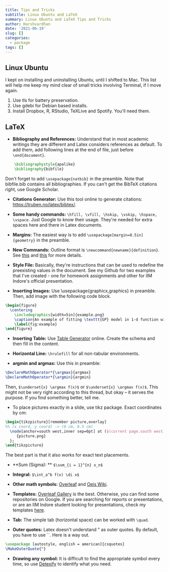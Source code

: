 ```yaml
---
title: Tips and Tricks
subtitle: Linux Ubuntu and LaTeX
summary: Linux Ubuntu and LaTeX Tips and Tricks
author: Harshvardhan
date: '2021-06-19'
slug: []
categories:
  - package
tags: []
---
```


## Linux Ubuntu

I kept on installing and uninstalling Ubuntu, until I shifted to Mac. This list will help me keep my mind clear of small tricks involving Terminal, if I move again.

1.  Use tls for battery preservation.
2.  Use gdebi for Debian based installs.
3.  Install Dropbox, R, RStudio, TeXLive and Spotify. You'll need them.

## LaTeX

-   **Bibliography and References:** Understand that in most academic writings they are different and Latex considers references as default. To add them, add following lines at the end of file, just before `\end{document}`.
```latex
    \bibliographystyle{apalike}
    \bibliography{bibfile}
```
Don't forget to add `\usepackage{natbib}` in the preamble. Note that bibfile.bib contains all bibliographies. If you can't get the BibTeX citations right, use Google Scholar.

- **Citations Generator:** Use this tool online to generate citations: https://truben.no/latex/bibtex/.

- **Some handy commands:** `\hfill, \vfill, \hskip, \vskip, \hspace, \vspace`. Just Google to know their usage. They're needed for extra spaces here and there in Latex documents.

- **Margins:** The easiest way is to add `\usepackage[margin=0.5in]{geometry}` in the preamble.

- **New Commands:** Outline format is `\newcommand{newname}{definition}`. See [this](https://www.overleaf.com/learn/latex/Commands) and [this](https://en.wikibooks.org/wiki/LaTeX/Macros#New_commands) for more details.

- **Style File:** Basically, they're instructions that can be used to redefine the preexisting values in the document. See my Github for two examples that I've created - one for homework assignments and other for IIM Indore's official presentation.

- **Inserting Images:** Use \usepackage{graphicx,graphics} in preamble. Then, add image with the following code block.

```latex
\begin{figure}
  \centering
    \includegraphics[width=5in]{example.png}
    \caption{An example of fitting \texttt{GP} model in 1-d function with seven data points.}
    \label{fig:example}
\end{figure}
```

- **Inserting Table:** Use [Table Generator](https://www.tablesgenerator.com) online. Create the schema and then fill in the content.

- **Horizontal Line:** `\hrulefill` for all non-tabular environments.

- **argmin and argmax:** Use this in preamble:
```latex
\DeclareMathOperator*{\argmax}{argmax}
\DeclareMathOperator*{\argmin}{argmin}
```
Then, `$\underset{x} \argmax f(x)$` or `$\underset{x} \argmax f(x)$`. This might not be very right according to this thread, but okay – it serves the purpose. If you find something better, tell me. 

- To place pictures exactly in a slide, use tikz package. Exact coordinates by cm:
```latex
\begin{tikzpicture}[remember picture,overlay]
%% (x coord, y coord) -> (0 cm, 6.5 cm)
  \node[anchor=south west,inner sep=0pt] at ($(current page.south west)+(0cm,6.5cm)$) {
     {picture.png}
  };
\end{tikzpicture}
```
The best part is that it also works for exact text placements.

- **Sum (Sigma): ** `$\sum_{i = 1}^{n} x_n$`

- **Integral:** `$\int_a^b f(x) \di x$`
- **Other math symbols:** [Overleaf](https://www.overleaf.com/learn/latex/List_of_Greek_letters_and_math_symbols) and [Oeis Wiki](https://oeis.org/wiki/List_of_LaTeX_mathematical_symbols).
- **Templates:** [Overleaf Gallery](https://www.overleaf.com/gallery/) is the best. Otherwise, you can find some repositories on Google. If you are searching for reports or presentations, or are an IIM Indore student looking for presentations, check my templates [here](project/2020-05-01-latex-templates/).
- **Tab:** The simple tab (horizontal space) can be worked with `\quad`.
- **Outer quotes:** Latex doesn't understand " as outer quotes. By default, you have to use ``. Here is a way out.
```latex
\usepackage [autostyle, english = american]{csquotes}
\MakeOuterQuote{"}
```
- **Drawing any symbol:** It is difficult to find the appropriate symbol every time, so use [Detexify](http://detexify.kirelabs.org/classify.html) to identify what you need.

